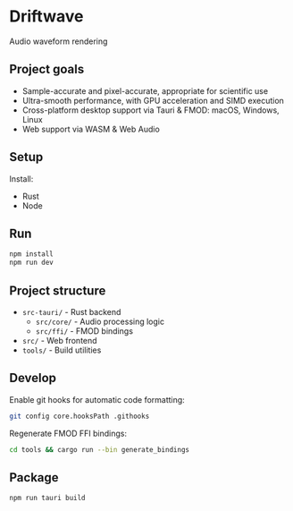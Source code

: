 # Driftwave

Audio waveform rendering

## Project goals

- Sample-accurate and pixel-accurate, appropriate for scientific use
- Ultra-smooth performance, with GPU acceleration and SIMD execution
- Cross-platform desktop support via Tauri & FMOD: macOS, Windows, Linux
- Web support via WASM & Web Audio

## Setup

Install:
- Rust
- Node

## Run

```bash
npm install
npm run dev
```

## Project structure

- `src-tauri/` - Rust backend
  - `src/core/` - Audio processing logic
  - `src/ffi/` - FMOD bindings
- `src/` - Web frontend
- `tools/` - Build utilities

## Develop

Enable git hooks for automatic code formatting:
```bash
git config core.hooksPath .githooks
```

Regenerate FMOD FFI bindings:
```bash
cd tools && cargo run --bin generate_bindings
```

## Package

```bash
npm run tauri build
```
